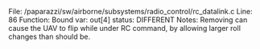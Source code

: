 File: /paparazzi/sw/airborne/subsystems/radio_control/rc_datalink.c
Line: 86
Function: Bound
var: out[4]
status: DIFFERENT
Notes: Removing can cause the UAV to flip while under RC command, by allowing larger roll changes than should be.
